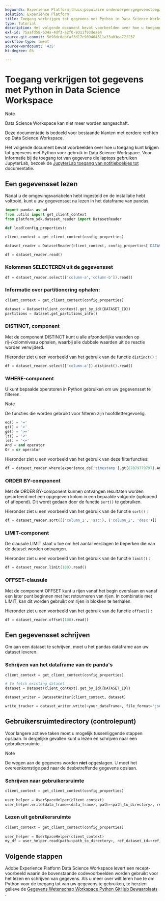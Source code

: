 ```yaml
---
keywords: Experience Platform;thuis;populaire onderwerpen;gegevenstoegang;python sdk;gegevenstoegang api;read python;write python
solution: Experience Platform
title: Toegang verkrijgen tot gegevens met Python in Data Science Workspace
type: Tutorial
description: Het volgende document bevat voorbeelden over hoe u toegang kunt krijgen tot gegevens in Python voor gebruik in Data Science Workspace.
exl-id: 75aafd58-634a-4df3-a2f0-9311f93deae4
source-git-commit: 5d98dc0cbfaf3d17c909464311a33a03ea77f237
workflow-type: tm+mt
source-wordcount: '435'
ht-degree: 0%

---
```


# Toegang verkrijgen tot gegevens met Python in Data Science Workspace

>[!NOTE]
>
>Data Science Workspace kan niet meer worden aangeschaft.
>
>Deze documentatie is bedoeld voor bestaande klanten met eerdere rechten op Data Science Workspace.

Het volgende document bevat voorbeelden over hoe u toegang kunt krijgen tot gegevens met Python voor gebruik in Data Science Workspace. Voor informatie bij de toegang tot van gegevens die laptops gebruiken JupyterLab, bezoek de [ JupyterLab toegang van notitieboekjes tot ](../jupyterlab/access-notebook-data.md) documentatie.

## Een gegevensset lezen

Nadat u de omgevingsvariabelen hebt ingesteld en de installatie hebt voltooid, kunt u uw gegevensset nu lezen in het dataframe van pandas.

```python
import pandas as pd
from .utils import get_client_context
from platform_sdk.dataset_reader import DatasetReader

def load(config_properties):

client_context = get_client_context(config_properties)

dataset_reader = DatasetReader(client_context, config_properties['DATASET_ID'])

df = dataset_reader.read()
```

### Kolommen SELECTEREN uit de gegevensset

```python
df = dataset_reader.select(['column-a','column-b']).read()
```

### Informatie over partitionering ophalen:

```python
client_context = get_client_context(config_properties)

dataset = Dataset(client_context).get_by_id({DATASET_ID})
partitions = dataset.get_partitions_info()
```

### DISTINCT, component

Met de component DISTINCT kunt u alle afzonderlijke waarden op rij-/kolomniveau ophalen, waarbij alle dubbele waarden uit de reactie worden verwijderd.

Hieronder ziet u een voorbeeld van het gebruik van de functie `distinct()` :

```python
df = dataset_reader.select(['column-a']).distinct().read()
```

### WHERE-component

U kunt bepaalde operatoren in Python gebruiken om uw gegevensset te filteren.

>[!NOTE]
>
>De functies die worden gebruikt voor filteren zijn hoofdlettergevoelig.

```python
eq() = '='
gt() = '>'
ge() = '>='
lt() = '<'
le() = '<='
And = and operator
Or = or operator
```

Hieronder ziet u een voorbeeld van het gebruik van deze filterfuncties:

```python
df = dataset_reader.where(experience_ds['timestamp'].gt(87879779797).And(experience_ds['timestamp'].lt(87879779797)).Or(experience_ds['a'].eq(123)))
```

### ORDER BY-component

Met de ORDER BY-component kunnen ontvangen resultaten worden gesorteerd met een opgegeven kolom in een bepaalde volgorde (oplopend of aflopend). Dit wordt gedaan door de functie `sort()` te gebruiken.

Hieronder ziet u een voorbeeld van het gebruik van de functie `sort()` :

```python
df = dataset_reader.sort([('column_1', 'asc'), ('column_2', 'desc')])
```

### LIMIT-component

De clausule LIMIT staat u toe om het aantal verslagen te beperken die van de dataset worden ontvangen.

Hieronder ziet u een voorbeeld van het gebruik van de functie `limit()` :

```python
df = dataset_reader.limit(100).read()
```

### OFFSET-clausule

Met de component OFFSET kunt u rijen vanaf het begin overslaan en vanaf een later punt beginnen met het retourneren van rijen. In combinatie met LIMIT, kan dit worden gebruikt om rijen in blokken te herhalen.

Hieronder ziet u een voorbeeld van het gebruik van de functie `offset()` :

```python
df = dataset_reader.offset(100).read()
```

## Een gegevensset schrijven

Om aan een dataset te schrijven, moet u het pandas dataframe aan uw dataset leveren.

### Schrijven van het dataframe van de panda&#39;s

```python
client_context = get_client_context(config_properties)

# To fetch existing dataset
dataset = Dataset(client_context).get_by_id({DATASET_ID})

dataset_writer = DatasetWriter(client_context, dataset)

write_tracker = dataset_writer.write(<your_dataFrame>, file_format='json')
```

## Gebruikersruimtedirectory (controlepunt)

Voor langere actieve taken moet u mogelijk tussenliggende stappen opslaan. In dergelijke gevallen kunt u lezen en schrijven naar een gebruikersruimte.

>[!NOTE]
>
>De wegen aan de gegevens worden **niet** opgeslagen. U moet het overeenkomstige pad naar de desbetreffende gegevens opslaan.

### Schrijven naar gebruikersruimte

```python
client_context = get_client_context(config_properties)
                               
user_helper = UserSpaceHelper(client_context)
user_helper.write(data_frame=<data_frame>, path=<path_to_directory>, ref_dataset_id=<ref_dataset_id>)
```

### Lezen uit gebruikersruimte

```python
client_context = get_client_context(config_properties)
                               
user_helper = UserSpaceHelper(client_context)
my_df = user_helper.read(path=<path_to_directory>, ref_dataset_id=<ref_dataset_id>)
```

## Volgende stappen

Adobe Experience Platform Data Science Workspace levert een recept-voorbeeld waarin de bovenstaande codevoorbeelden worden gebruikt voor het lezen en schrijven van gegevens. Als u meer over wilt leren hoe te om Python voor de toegang tot van uw gegevens te gebruiken, te herzien gelieve de [ Gegevens Wetenschap Workspace Python GitHub Bewaarplaats ](https://github.com/adobe/experience-platform-dsw-reference/tree/master/recipes/python/retail).
